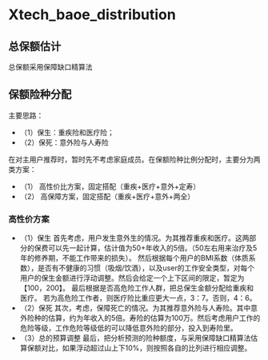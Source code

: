 # Xtech_baoe_distribution
## 总保额估计
总保额采用保障缺口精算法

## 保额险种分配
主要思路：
* （1）保生：重疾险和医疗险；
* （2）保死：意外险与人寿险

在对主用户推荐时，暂时先不考虑家庭成员。在保额险种比例分配时，主要分为两类方案：
* （1）	高性价比方案，固定搭配（重疾+医疗+意外+定寿）
* （2）	高保障方案，固定搭配（重疾+医疗+意外+两全）

### 高性价方案
* （1）保生
首先考虑，用户发生意外生的情况。为其推荐重疾和医疗。这两部分的保费可以先一起计算，估计值为50+年收入的5倍。（50左右用来治疗及5年的修养期，不能工作带来的损失）。 然后根据每个用户的BMI系数（体质系数），是否有不健康的习惯（吸烟/饮酒），以及user的工作安全类型，对每个用户的保生金额进行浮动调整。然后会给定一个上下区间的限定，暂定为【100，200】。 最后根据是否高危险工作人群，把总保生金额分配给重疾和医疗。 若为高危险工作者，则医疗险比重应更大一点，3：7。否则，4：6。
* （2）保死
其次，考虑，保障死亡的情况。为其推荐意外险与人寿险。其中意外险种的估算，约为年收入的5倍。寿险的估算为100万。然后考虑用户工作的危险等级，工作危险等级低的可以降低意外险的部分，投入到寿险里。
* （3）总的预算调整
最后，把分析预测的险种额度，与采用保障缺口精算法估算保额对比，如果浮动超过山上下10%，则按照各自的比列进行相应调整。
